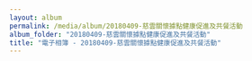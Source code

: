 ```yaml
---
layout: album
permalink: /media/album/20180409-慈雲關懷據點健康促進及共餐活動
album_folder: "20180409-慈雲關懷據點健康促進及共餐活動"
title: "電子相簿 - 20180409-慈雲關懷據點健康促進及共餐活動"
---
```

